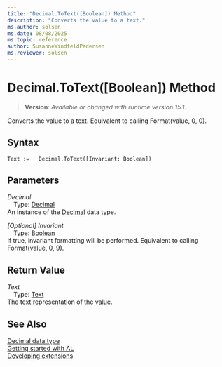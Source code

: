 ```yaml
---
title: "Decimal.ToText([Boolean]) Method"
description: "Converts the value to a text."
ms.author: solsen
ms.date: 08/08/2025
ms.topic: reference
author: SusanneWindfeldPedersen
ms.reviewer: solsen
---
```

[//]: # (START>DO_NOT_EDIT)
[//]: # (IMPORTANT:Do not edit any of the content between here and the END>DO_NOT_EDIT.)
[//]: # (Any modifications should be made in the .xml files in the ModernDev repo.)
# Decimal.ToText([Boolean]) Method
> **Version**: _Available or changed with runtime version 15.1._

Converts the value to a text. Equivalent to calling Format(value, 0, 0).


## Syntax
```AL
Text :=   Decimal.ToText([Invariant: Boolean])
```
## Parameters
*Decimal*  
&emsp;Type: [Decimal](decimal-data-type.md)  
An instance of the [Decimal](decimal-data-type.md) data type.  

*[Optional] Invariant*  
&emsp;Type: [Boolean](../boolean/boolean-data-type.md)  
If true, invariant formatting will be performed. Equivalent to calling Format(value, 0, 9).  


## Return Value
*Text*  
&emsp;Type: [Text](../text/text-data-type.md)  
The text representation of the value.


[//]: # (IMPORTANT: END>DO_NOT_EDIT)
## See Also
[Decimal data type](decimal-data-type.md)  
[Getting started with AL](../../devenv-get-started.md)  
[Developing extensions](../../devenv-dev-overview.md)